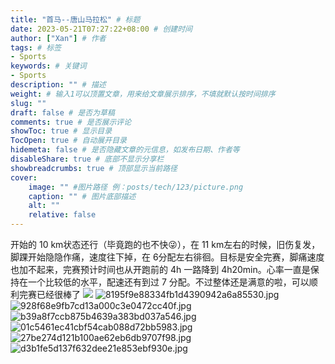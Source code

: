 ```yaml
---
title: "首马--唐山马拉松" # 标题
date: 2023-05-21T07:27:22+08:00 # 创建时间
author: ["Xan"] # 作者
tags: # 标签
- Sports 
keywords: # 关键词
- Sports 
description: "" # 描述
weight: # 输入1可以顶置文章，用来给文章展示排序，不填就默认按时间排序
slug: ""
draft: false # 是否为草稿
comments: true # 是否展示评论
showToc: true # 显示目录
TocOpen: true # 自动展开目录
hidemeta: false # 是否隐藏文章的元信息，如发布日期、作者等
disableShare: true # 底部不显示分享栏
showbreadcrumbs: true # 顶部显示当前路径
cover:
    image: "" #图片路径 例：posts/tech/123/picture.png
    caption: "" # 图片底部描述
    alt: ""
    relative: false
---
```


开始的 10 km状态还行（毕竟跑的也不快😜），在 11 km左右的时候，旧伤复发，脚踝开始隐隐作痛，速度往下掉，在 6分配左右徘徊。目标是安全完赛，脚痛速度也加不起来，完赛预计时间也从开跑前的 4h 一路降到 4h20min。心率一直是保持在一个比较低的水平，配速还有到过 7 分配。不过整体还是满意的啦，可以顺利完赛已经很棒了
![](https://bu.dusays.com/2023/05/22/646aa963ac028.jpg)
![8195f9e88334fb1d4390942a6a85530.jpg](https://bu.dusays.com/2023/05/22/646aa97bd3321.jpg)
![928f68e9fb7cd13a000c3e0472cc40f.jpg](https://bu.dusays.com/2023/05/22/646aa98d66fa6.jpg)
![b39a8f7ccb875b4639a383bd037a546.jpg](https://bu.dusays.com/2023/05/22/646aa98fa4d60.jpg)
![01c5461ec41cbf54cab088d72bb5983.jpg](https://bu.dusays.com/2023/05/22/646aa991c62be.jpg)
![27be274d121b100ae62eb6db9707f98.jpg](https://bu.dusays.com/2023/05/22/646aa99452419.jpg)
![d3b1fe5d137f632dee21e853ebf930e.jpg](https://bu.dusays.com/2023/05/22/646aa99795e09.jpg)
